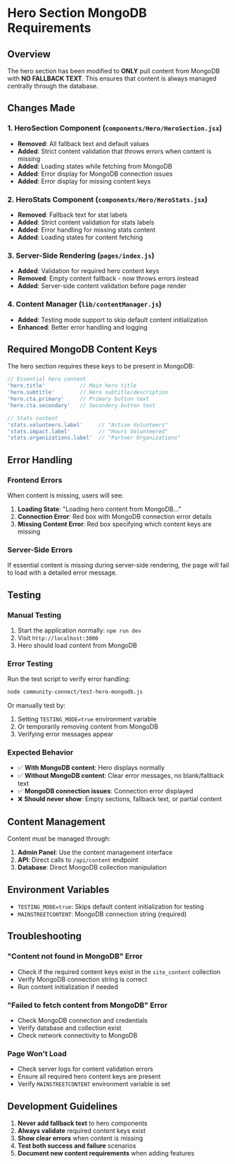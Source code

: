 # Hero Section MongoDB Requirements

## Overview
The hero section has been modified to **ONLY** pull content from MongoDB with **NO FALLBACK TEXT**. This ensures that content is always managed centrally through the database.

## Changes Made

### 1. HeroSection Component (`components/Hero/HeroSection.jsx`)
- **Removed**: All fallback text and default values
- **Added**: Strict content validation that throws errors when content is missing
- **Added**: Loading states while fetching from MongoDB
- **Added**: Error display for MongoDB connection issues
- **Added**: Error display for missing content keys

### 2. HeroStats Component (`components/Hero/HeroStats.jsx`)
- **Removed**: Fallback text for stat labels
- **Added**: Strict content validation for stats labels
- **Added**: Error handling for missing stats content
- **Added**: Loading states for content fetching

### 3. Server-Side Rendering (`pages/index.js`)
- **Added**: Validation for required hero content keys
- **Removed**: Empty content fallback - now throws errors instead
- **Added**: Server-side content validation before page render

### 4. Content Manager (`lib/contentManager.js`)
- **Added**: Testing mode support to skip default content initialization
- **Enhanced**: Better error handling and logging

## Required MongoDB Content Keys

The hero section requires these keys to be present in MongoDB:

```javascript
// Essential hero content
'hero.title'           // Main hero title
'hero.subtitle'        // Hero subtitle/description  
'hero.cta.primary'     // Primary button text
'hero.cta.secondary'   // Secondary button text

// Stats content
'stats.volunteers.label'     // "Active Volunteers"
'stats.impact.label'         // "Hours Volunteered"  
'stats.organizations.label'  // "Partner Organizations"
```

## Error Handling

### Frontend Errors
When content is missing, users will see:

1. **Loading State**: "Loading hero content from MongoDB..."
2. **Connection Error**: Red box with MongoDB connection error details
3. **Missing Content Error**: Red box specifying which content keys are missing

### Server-Side Errors  
If essential content is missing during server-side rendering, the page will fail to load with a detailed error message.

## Testing

### Manual Testing
1. Start the application normally: `npm run dev`
2. Visit `http://localhost:3000`
3. Hero should load content from MongoDB

### Error Testing
Run the test script to verify error handling:
```bash
node community-connect/test-hero-mongodb.js
```

Or manually test by:
1. Setting `TESTING_MODE=true` environment variable
2. Or temporarily removing content from MongoDB
3. Verifying error messages appear

### Expected Behavior
- ✅ **With MongoDB content**: Hero displays normally
- ✅ **Without MongoDB content**: Clear error messages, no blank/fallback text
- ✅ **MongoDB connection issues**: Connection error displayed
- ❌ **Should never show**: Empty sections, fallback text, or partial content

## Content Management

Content must be managed through:
1. **Admin Panel**: Use the content management interface
2. **API**: Direct calls to `/api/content` endpoint  
3. **Database**: Direct MongoDB collection manipulation

## Environment Variables

- `TESTING_MODE=true`: Skips default content initialization for testing
- `MAINSTREETCONTENT`: MongoDB connection string (required)

## Troubleshooting

### "Content not found in MongoDB" Error
- Check if the required content keys exist in the `site_content` collection
- Verify MongoDB connection string is correct
- Run content initialization if needed

### "Failed to fetch content from MongoDB" Error  
- Check MongoDB connection and credentials
- Verify database and collection exist
- Check network connectivity to MongoDB

### Page Won't Load
- Check server logs for content validation errors
- Ensure all required hero content keys are present
- Verify `MAINSTREETCONTENT` environment variable is set

## Development Guidelines

1. **Never add fallback text** to hero components
2. **Always validate** required content keys exist
3. **Show clear errors** when content is missing
4. **Test both success and failure** scenarios
5. **Document new content requirements** when adding features